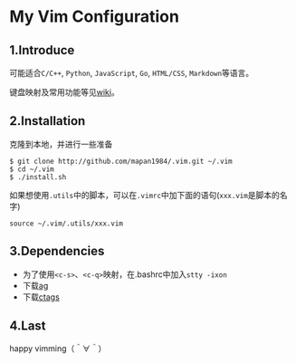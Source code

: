 # My Vim Configuration

## 1.Introduce

可能适合`C/C++`, `Python`, `JavaScript`, `Go`, `HTML/CSS`, `Markdown`等语言。

键盘映射及常用功能等见[wiki](https://github.com/mapan1984/.vim/wiki)。

## 2.Installation

克隆到本地，并进行一些准备

    $ git clone http://github.com/mapan1984/.vim.git ~/.vim
    $ cd ~/.vim
    $ ./install.sh

如果想使用`.utils`中的脚本，可以在`.vimrc`中加下面的语句(`xxx.vim`是脚本的名字)

    source ~/.vim/.utils/xxx.vim

## 3.Dependencies

* 为了使用`<c-s>`、`<c-q>`映射，在.bashrc中加入`stty -ixon`
* 下载[ag](https://github.com/ggreer/the_silver_searcher)
* 下载[ctags](https://ctags.io/)

## 4.Last

happy vimming（＾∀＾）
